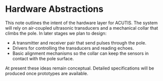# Hardware Abstractions

This note outlines the intent of the hardware layer for ACUTIS. The system will rely on air-coupled ultrasonic transducers and a mechanical collar that climbs the pole. In later stages we plan to design:

- A transmitter and receiver pair that send pulses through the pole.
- Drivers for controlling the transducers and reading echoes.
- Basic alignment mechanisms so the collar can keep the sensors in contact with the pole surface.

At present these ideas remain conceptual. Detailed specifications will be produced once prototypes are available.
